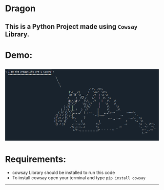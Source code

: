 # Dragon 
This is a Python Project made using `Cowsay` Library.
------------------------------------------------------
# Demo:
![](Untitled.png)
------------------------------------------------------
# Requirements:
- cowsay Library should be installed to run this code
- To install cowsay open your terminal and type `pip install cowsay`
------------------------------------------------------
